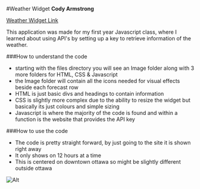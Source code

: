 #Weather Widget
**Cody Armstrong**
  
[Weather Widget Link](http://arms0333.github.io/weather_widget/ "Ottawa weather Widget")
 
   This application was made for my first year Javascript class, where I learned about using API's by setting up a key to retrieve information of the weather.

###How to understand the code
 - starting with the files directory you will see an Image folder along with 3 more folders for HTML, CSS & Javascript
 - the Image folder will contain all the icons needed for visual effects beside each forecast row
 - HTML is just basic divs and headings to contain information
 - CSS is slightly more complex due to the ability to resize the widget but basically its just colours and simple sizing
 - Javascript is where the majority of the code is found and within a function is the website that provides the API key

###How to use the code
 - The code is pretty straight forward, by just going to the site it is shown right away
 - It only shows on 12 hours at a time
 - This is centered on downtown ottawa so might be slightly different outside ottawa

	
![Alt](http://rethumb.com/assets/img/github.png "Title")
